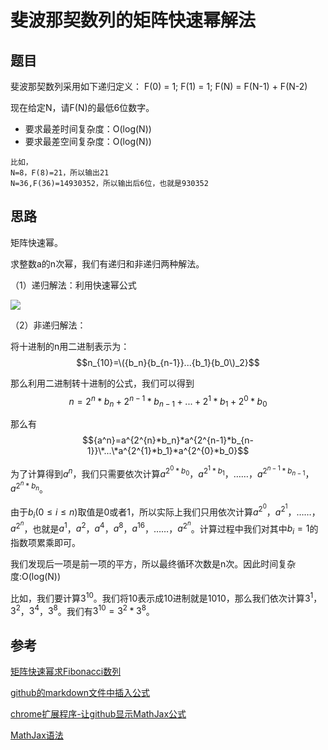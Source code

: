 # 斐波那契数列的矩阵快速幂解法
## 题目

斐波那契数列采用如下递归定义：
F(0) = 1;
F(1) = 1;
F(N) = F(N-1) + F(N-2)

现在给定N，请F(N)的最低6位数字。

 - 要求最差时间复杂度：O(log(N))
 - 要求最差空间复杂度：O(log(N))
```
比如，
N=8，F(8)=21，所以输出21
N=36,F(36)=14930352，所以输出后6位，也就是930352
```

## 思路

矩阵快速幂。

求整数a的n次幂，我们有递归和非递归两种解法。

（1）递归解法：利用快速幂公式

<img src="https://github.com/fangrui006/Algorithm-Data-Structure/blob/master/resources/pic/%E5%BF%AB%E9%80%9F%E5%B9%82%E5%85%AC%E5%BC%8F.png" style="border:none;">


（2）非递归解法：

将十进制的n用二进制表示为：
$$n_{10}=\({b_n}{b_{n-1}}...{b_1}{b_0\)_2}$$

那么利用二进制转十进制的公式，我们可以得到
$$n=2^{n}*b_{n}+2^{n-1}*b_{n-1}+...+2^{1}*b_{1}+2^{0}*b_{0}$$

那么有
$${a^n}=a^{2^{n}*b_n}*a^{2^{n-1}*b_{n-1}}\*...\*a^{2^{1}*b_1}*a^{2^{0}*b_0}$$

为了计算得到$a^n$，我们只需要依次计算$a^{2^{0}*b_0}$，$a^{2^{1}*b_1}$，……，$a^{2^{n-1}*b_{n-1}}$，$a^{2^{n}*b_n}$。

由于$b_i (0 \le {i} \le {n})$取值是0或者1，所以实际上我们只用依次计算$a^{2^{0}}$，$a^{2^{1}}$，……，$a^{2^{n}}$，也就是$a^{1}$，$a^{2}$，$a^{4}$，$a^{8}$，$a^{16}$，……，$a^{2^{n}}$。计算过程中我们对其中$b_i=1$的指数项累乘即可。

我们发现后一项是前一项的平方，所以最终循环次数是n次。因此时间复杂度:O(log(N))

比如，我们要计算$3^10$。我们将10表示成10进制就是1010，那么我们依次计算$3^1$，$3^2$，$3^4$，$3^8$。我们有$3^10=3^{2}*3^8$。

## 参考

[矩阵快速幂求Fibonacci数列](http://www.cnblogs.com/dongsheng/archive/2013/06/02/3114073.html)

[github的markdown文件中插入公式](http://www.wanguanglu.com/2016/07/18/github-markdown-equation/)

[chrome扩展程序-让github显示MathJax公式](http://www.wanguanglu.com/2016/07/18/github-markdown-equation/)

[MathJax语法](http://mlworks.cn/posts/introduction-to-mathjax-and-latex-expression/)
